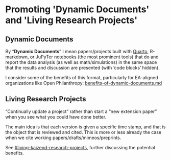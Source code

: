 # Promoting 'Dynamic Documents' and 'Living Research Projects'

## Dynamic Documents

By “**Dynamic Documents**” I mean papers/projects built with [Quarto](https://quarto.org/), R-markdown, or JuPyTer notebooks (the most prominent tools) that do and report the data analysis (as well as math/simulations) in the same space that the results and discussion are presented (with ‘code blocks’ hidden).

I consider some of the benefits of this format, particularly for EA-aligned organizations like Open Philanthropy: [benefits-of-dynamic-documents.md](benefits-of-dynamic-documents.md "mention")

## **Living Research Projects**

“Continually update a project” rather than start a “new extension paper” when you see what you could have done better.

The main idea is that each version is given a specific time stamp, and that is the object that is reviewed and cited. This is more or less already the case when we cite working papers/drafts/mimeos/preprints.

See [#living-kaizend-research-projects](living-research-projects.md#living-kaizend-research-projects "mention"), further discussing the potential benefits.
